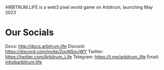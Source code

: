 ARBITRUM.LIFE is a web3 pixel world game on Arbitrum, launching May 2023

# Our Socials

Docs: http://docs.arbitrum.life
Discord: https://discord.com/invite/ZqvNSncjWY
Twitter: https://twitter.com/Arbitrum_Life
Telegram: https://t.me/arbitrum_life
Email: info@arbitrum.life
